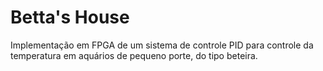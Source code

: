 # Betta's House
Implementação em FPGA de um sistema de controle PID para controle da temperatura em aquários de pequeno porte, do tipo beteira.
